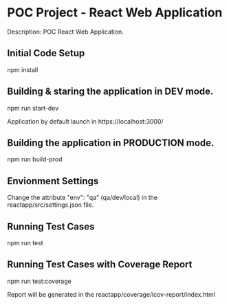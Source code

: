 # POC Project - React Web Application

Description: POC React Web Application.

## Initial Code Setup

npm install

## Building & staring the application in DEV mode.

npm run start-dev

Application by default launch in https://localhost:3000/

## Building the application in PRODUCTION mode.

npm run build-prod

## Envionment Settings

Change the attribute "env": "qa" (qa/dev/local) in the reactapp/src/settings.json file.

## Running Test Cases

npm run test

## Running Test Cases with Coverage Report

npm run test:coverage

Report will be generated in the reactapp/coverage/lcov-report/index.html

